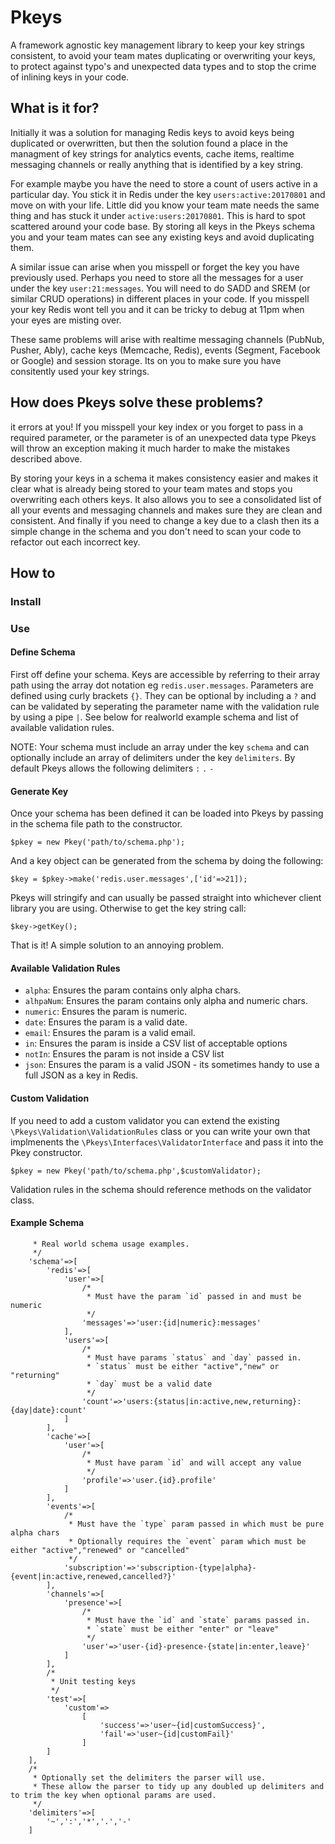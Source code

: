 # Pkeys
A framework agnostic key management library to keep your key strings consistent, to avoid your team mates duplicating or overwriting your keys, to protect against typo's and unexpected data types and to stop the crime of inlining keys in your code.

## What is it for?
Initially it was a solution for managing Redis keys to avoid keys being duplicated or overwritten, but then the solution found a place in the managment of key strings for analytics events, cache items, realtime messaging channels or really anything that is identified by a key string. 

For example maybe you have the need to store a count of users active in a particular day. You stick it in Redis under the key `users:active:20170801` and move on with your life. Little did you know your team mate needs the same thing and has stuck it under `active:users:20170801`. This is hard to spot scattered around your code base. By storing all keys in the Pkeys schema you and your team mates can see any existing keys and avoid duplicating them.

A similar issue can arise when you misspell or forget the key you have previously used. Perhaps you need to store all the messages for a user under the key `user:21:messages`. You will need to do SADD and SREM (or similar CRUD operations) in different places in your code. If you misspell your key Redis wont tell you and it can be tricky to debug at 11pm when your eyes are misting over.

These same problems will arise with realtime messaging channels (PubNub, Pusher, Ably), cache keys (Memcache, Redis), events (Segment, Facebook or Google) and session storage. Its on you to make sure you have consitently used your key strings.

## How does Pkeys solve these problems?
it errors at you! If you misspell your key index or you forget to pass in a required parameter, or the parameter is of an unexpected data type Pkeys will throw an exception making it much harder to make the mistakes described above.

By storing your keys in a schema it makes consistency easier and makes it clear what is already being stored to your team mates and stops you overwriting each others keys. It also allows you to see a consolidated list of all your events and messaging channels and makes sure they are clean and consistent. And finally if you need to change a key due to a clash then its a simple change in the schema and you don't need to scan your code to refactor out each incorrect key. 

## How to

### Install

### Use

#### Define Schema
First off define your schema. Keys are accessible by referring to their array path using the array dot notation eg `redis.user.messages`. Parameters are defined using curly brackets `{}`. They can be optional by including a `?` and can be validated by seperating the parameter name with the validation rule by using a pipe `|`. See below for realworld example schema and list of available validation rules.

NOTE: Your schema must include an array under the key `schema` and can optionally include an array of delimiters under the key `delimiters`. By default Pkeys allows the following delimiters `:` `.` `-`

#### Generate Key
Once your schema has been defined it can be loaded into Pkeys by passing in the schema file path to the constructor. 

  `$pkey = new Pkey('path/to/schema.php');`

And a key object can be generated from the schema by doing the following:

  `$key = $pkey->make('redis.user.messages',['id'=>21]);`

Pkeys will stringify and can usually be passed straight into whichever client library you are using. Otherwise to get the key string call:
 
  `$key->getKey();`
  
That is it! A simple solution to an annoying problem.

#### Available Validation Rules

 * `alpha`: Ensures the param contains only alpha chars.
 * `alhpaNum`: Ensures the param contains only alpha and numeric chars.
 * `numeric`: Ensures the param is numeric.
 * `date`: Ensures the param is a valid date.
 * `email`: Ensures the param is a valid email.
 * `in`: Ensures the param is inside a CSV list of acceptable options
 * `notIn`: Ensures the param is not inside a CSV list
 * `json`: Ensures the param is a valid JSON - its sometimes handy to use a full JSON as a key in Redis.
 
#### Custom Validation
If you need to add a custom validator you can extend the existing `\Pkeys\Validation\ValidationRules` class or you can write your own that implmenents the `\Pkeys\Interfaces\ValidatorInterface` and pass it into the Pkey constructor.

  `$pkey = new Pkey('path/to/schema.php',$customValidator);`  

Validation rules in the schema should reference methods on the validator class.

#### Example Schema 
```/*
     * Real world schema usage examples.
     */
    'schema'=>[
        'redis'=>[
            'user'=>[
                /*
                 * Must have the param `id` passed in and must be numeric
                 */
                'messages'=>'user:{id|numeric}:messages'
            ],
            'users'=>[
                /*
                 * Must have params `status` and `day` passed in.
                 * `status` must be either "active","new" or "returning"
                 * `day` must be a valid date
                 */
                'count'=>'users:{status|in:active,new,returning}:{day|date}:count'
            ]
        ],
        'cache'=>[
            'user'=>[
                /*
                 * Must have param `id` and will accept any value
                 */
                'profile'=>'user.{id}.profile'
            ]
        ],
        'events'=>[
            /*
             * Must have the `type` param passed in which must be pure alpha chars
             * Optionally requires the `event` param which must be either "active","renewed" or "cancelled"
             */
            'subscription'=>'subscription-{type|alpha}-{event|in:active,renewed,cancelled?}'
        ],
        'channels'=>[
            'presence'=>[
                /*
                 * Must have the `id` and `state` params passed in.
                 * `state` must be either "enter" or "leave"
                 */
                'user'=>'user-{id}-presence-{state|in:enter,leave}'
            ]
        ],
        /*
         * Unit testing keys
         */
        'test'=>[
            'custom'=>
                [
                    'success'=>'user~{id|customSuccess}',
                    'fail'=>'user~{id|customFail}'
                ]
        ]
    ],
    /*
     * Optionally set the delimiters the parser will use.
     * These allow the parser to tidy up any doubled up delimiters and to trim the key when optional params are used.
     */
    'delimiters'=>[
        '~',':','*','.','-'
    ]
